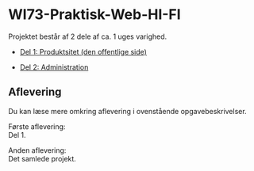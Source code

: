 # WI73-Praktisk-Web-HI-FI


Projektet består af 2 dele af ca. 1 uges varighed.

* [Del 1: Produktsitet (den offentlige side)](https://github.com/rts-cmk/WI73-Praktisk-Web-HI-FI/blob/master/Del%201.md)

* [Del 2: Administration](https://github.com/rts-cmk/WI73-Praktisk-Web-HI-FI/blob/master/Del-2.md)



## Aflevering

Du kan læse mere omkring aflevering i ovenstående opgavebeskrivelser.

Første aflevering: <br>
Del 1.

Anden aflevering: <br>
Det samlede projekt.
